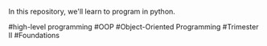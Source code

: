 In this repository, we'll learn to program in python.

#high-level programming
#OOP
#Object-Oriented Programming
#Trimester II
#Foundations

